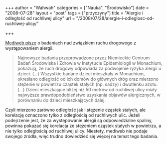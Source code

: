 +++
author = "Wahwah"
categories = ["Nauka", "Środowisko"]
date = "2008-07-28"
layout = "post"
tags = ["przyczyny"]
title = "Alergie i odległość od ruchliwej ulicy"
url = "/2008/07/28/alergie-i-odleglosc-od-ruchliwej-ulicy/"

+++

[Mediweb pisze][1] o badaniach nad związkiem ruchu drogowego z występowaniem alergii.

> Najnowsze badania przeprowadzone przez Niemieckie Centrum Badań Środowiska i Zdrowia w Instytucie Epidemiologii w Monachium, pokazują, że ruch drogowy odpowiada za podwojenie ryzyka alergii u dzieci. (&#8230;) Wszystkie badane dzieci mieszkały w Monachium, określano odległość od ich domów do głównych dróg oraz mierzono stężenie w powietrzu cząstek stałych (np. sadzy) i dwutlenku azotu. (&#8230;) Dzieci mieszkające bliżej niż 50 metrów od ruchliwej ulicy miały najwyższe prawdopodobieństwo uzyskania objawów alergicznych, w porównaniu do dzieci mieszkających dalej.

Czyli mierzono zarówno odległość jak i stężenie cząstek stałych, ale korelację oznaczono tylko z odległością od ruchliwych ulic. Jeżeli podejrzenie jest, że za występowanie alergii są odpowiedzialne spaliny, powinna pokazać się korelacja ze stężeniem cząstek stałych w powietrzu, a nie tylko odległością od ruchliwej ulicy. Niestety, mediweb nie podaje swojego źródła, więc trudno dowiedzieć się więcej na temat tego badania.

 [1]: http://www.mediweb.pl/diseases/wyswietl.php?id=1534